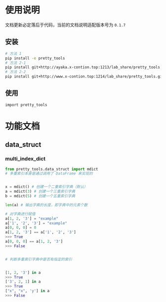 # 使用说明

文档更新必定落后于代码，当前的文档说明适配版本号为 `0.1.7`

## 安装

```bash
# 方法 1
pip install -e pretty_tools
# 方法 2-1
pip install git+http://ayaka.x-contion.top:1213/lab_share/pretty_tools.git
# 方法 2-2
pip install git+http://www.x-contion.top:1214/lab_share/pretty_tools.git

```

## 使用

```bash
import pretty_tools

```

# 功能文档

## data_struct

### multi_index_dict

```python
from pretty_tools.data_struct import mdict
# 多重索引本身是通过调用了 DataFrame 来实现的


x = mdict() # 创建一个二重索引字典（默认）
a = mdict(3) # 创建一个三重索引字典
b = mdict(5) # 创建一个五重索引字典

len(a) # 输出字典的长度，即字典中的元素个数

# 对字典进行赋值
a[1, 2, '3'] = "example"
a['1', '2', '3'] = "example"
a[0, 0, 0] = 0
a[1, 2, '3'] == a['1', '2', '3']
>>> True
a[0, 0, 0] == a[1, 2, '3']
>>> False


# 判断多重索引字典中是否有指定的索引


[1, 2, '3'] in a
>>> True
['3', 2, 1] in a
>>> True
["x", "x", 'y'] in a
>>> False

```

